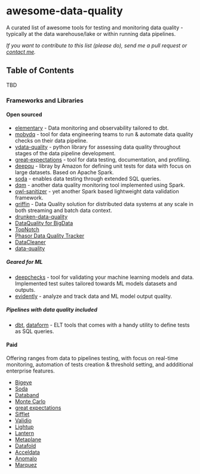 # awesome-data-quality

A curated list of awesome tools for testing and monitoring data quality - typically at the data warehouse/lake or within running data pipelines.

_If you want to contribute to this list (please do), send me a pull request or [contact me](https://mobile.twitter.com/orikabeli)._



## Table of Contents
TBD
### Frameworks and Libraries
<!-- MarkdownTOC depth=4 -->
<!-- /MarkdownTOC -->

#### Open sourced
* [elementary](https://github.com/elementary-data/elementary) - Data monitoring and observability tailored to dbt.
* [mobydq](https://github.com/ubisoft/mobydq) -  tool for data engineering teams to run & automate data quality checks on their data pipeline.
* [ydata-quality](https://github.com/ydataai/ydata-quality) - python library for assessing data quality throughout stages of the data pipeline development.
* [great-expectations](https://github.com/great-expectations/great_expectations) - tool for data testing, documentation, and profiling.
* [deepqu](https://github.com/awslabs/python-deequ) - libray by Amazon for defining unit tests for data with focus on large datasets. Based on Apache Spark.
* [soda](https://github.com/sodadata/soda-core) - enables data testing through extended SQL queries.
* [dqm](https://github.com/piotr-kalanski/data-quality-monitoring) - another data quality monitoring tool implemented using Spark.
* [owl-sanitizer](https://github.com/ronald-smith-angel/owl-data-sanitizer) - yet another Spark based lightweight data validation framework.
* [griffin](https://github.com/apache/griffin) - Data Quality solution for distributed data systems at any scale in both streaming and batch data context. 
* [drunken-data-quality](https://github.com/FRosner/drunken-data-quality)
* [DataQuality for BigData](https://github.com/agile-lab-dev/DataQuality)
* [TopNotch](https://github.com/blackrock/TopNotch)
* [Phasor Data Quality Tracker](https://github.com/GridProtectionAlliance/pdqtracker)
* [DataCleaner](https://github.com/datacleaner/DataCleaner)
* [data-quality](https://github.com/Talend/data-quality) 

##### Geared for ML
* [deepchecks](https://github.com/deepchecks/deepchecks) - tool for validating your machine learning models and data. Implemented test suites tailored towards ML models datasets and outputs.
* [evidently](https://github.com/evidentlyai/evidently) - analyze and track data and ML model output quality.

##### Pipelines with data quality included
* [dbt](https://docs.getdbt.com/docs/building-a-dbt-project/tests), [dataform](https://dataform.co/blog/data-assertions) - ELT tools that comes with a handy utility to define tests as SQL queries.


#### Paid
Offering ranges from data to pipelines testing, with focus on real-time monitoring, automation of tests creation & threshold setting, and addditional enterprise features.
* [Bigeye](https://bigeye.com)
* [Soda](www.soda.io)
* [Databand](databand.ai)
* [Monte Carlo](www.montecarlodata.com)
* [great expectations](greatexpectations.io)
* [Sifflet](www.siffletapp.com)
* [Validio](www.validio.io)
* [Lightup](www.lightup.ai)
* [Lantern](www.lantern.so)
* [Metaplane](metaplane.dev)
* [Datafold](www.datafold.com)
* [Acceldata](www.acceldata.io)
* [Anomalo](www.anomalo.com)
* [Marquez](marquezproject.github.io)
